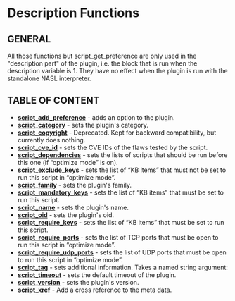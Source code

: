 # Description Functions

## GENERAL

All those functions but script_get_preference are only used in the "description part" of the plugin, i.e. the block that is run when the description variable is 1. They have no effect when the plugin is run with the standalone NASL interpreter.


## TABLE OF CONTENT

- **[script_add_preference](script_add_preference.md)** - adds an option to the plugin. 
- **[script_category](script_category.md)** - sets the plugin's category.
- **[script_copyright](script_copyright.md)** - Deprecated. Kept for backward compatibility, but currently does nothing.
- **[script_cve_id](script_cve_id.md)** - sets the CVE IDs of the flaws tested by the script. 
- **[script_dependencies](script_dependencies.md)** - sets the lists of scripts that should be run before this one (if “optimize mode” is on). 
- **[script_exclude_keys](script_exclude_keys.md)** - sets the list of “KB items” that must not be set to run this script in “optimize mode”. 
- **[script_family](script_family.md)** - sets the plugin's family.
- **[script_mandatory_keys](script_mandatory_keys.md)** - sets the list of “KB items” that must be set to run this script.
- **[script_name](script_name.md)** - sets the plugin's name.
- **[script_oid](script_oid.md)** - sets the plugin's oid.
- **[script_require_keys](script_require_keys.md)** - sets the list of “KB items” that must be set to run this script.
- **[script_require_ports](script_require_ports.md)** - sets the list of TCP ports that must be open to run this script in “optimize mode”.
- **[script_require_udp_ports](script_require_udp_ports.md)** - sets the list of UDP ports that must be open to run this script in “optimize mode”.
- **[script_tag](script_tag.md)** - sets additional information. Takes a named string argument:
- **[script_timeout](script_timeout.md)** - sets the default timeout of the plugin.
- **[script_version](script_version.md)** - sets the plugin's version.
- **[script_xref](script_xref.md)** - Add a cross reference to the meta data.

